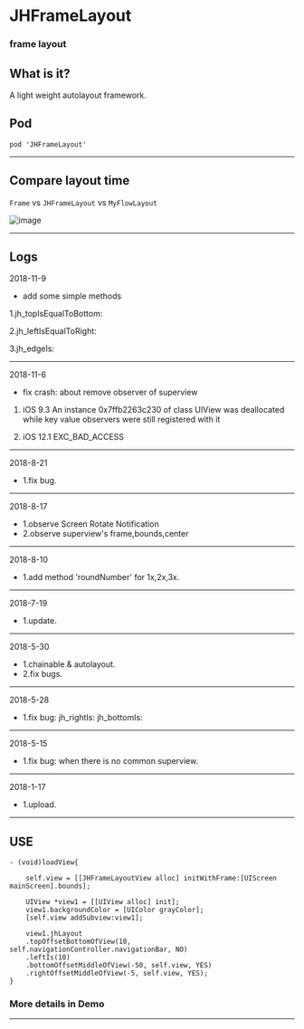 # JHFrameLayout
### frame layout

## What is it?
A light weight autolayout framework.

## Pod

`pod 'JHFrameLayout'`

---

## Compare layout time
`Frame` vs `JHFrameLayout` vs `MyFlowLayout`

![image](https://github.com/xjh093/JHFrameLayout/blob/master/image1.png)

---

## Logs

 2018-11-9
- add some simple methods

1.jh_topIsEqualToBottom:

2.jh_leftIsEqualToRight:

3.jh_edgeIs:

---

 2018-11-6
- fix crash: about remove observer of superview

1. iOS 9.3 An instance 0x7ffb2263c230 of class UIView was deallocated while key value observers were still registered with it

2. iOS 12.1 EXC_BAD_ACCESS

---

 2018-8-21
- 1.fix bug.

---

 2018-8-17
- 1.observe Screen Rotate Notification
- 2.observe superview's frame,bounds,center

---

 2018-8-10
- 1.add method 'roundNumber' for 1x,2x,3x.

---

 2018-7-19
- 1.update.

---

 2018-5-30
- 1.chainable & autolayout.
- 2.fix bugs.

---

 2018-5-28
- 1.fix bug: jh_rightIs: jh_bottomIs:

---

 2018-5-15
- 1.fix bug: when there is no common superview.

---

 2018-1-17
- 1.upload.

---

## USE

```
- (void)loadView{

    self.view = [[JHFrameLayoutView alloc] initWithFrame:[UIScreen mainScreen].bounds];

    UIView *view1 = [[UIView alloc] init];
    view1.backgroundColor = [UIColor grayColor];
    [self.view addSubview:view1];
    
    view1.jhLayout
    .topOffsetBottomOfView(10, self.navigationController.navigationBar, NO)
    .leftIs(10)
    .bottomOffsetMiddleOfView(-50, self.view, YES)
    .rightOffsetMiddleOfView(-5, self.view, YES);
}

```

### More details in Demo

---

